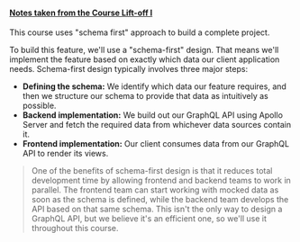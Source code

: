 #### [Notes taken from the Course Lift-off I](https://www.apollographql.com/tutorials/lift-off-part1/01-feature-overview-and-setup)

This course uses "schema first" approach to build a complete project.

To build this feature, we'll use a "schema-first" design. That means we'll implement the feature based on exactly which data our client application needs. Schema-first design typically involves three major steps:

- **Defining the schema:** We identify which data our feature requires, and then we structure our schema to provide that data as intuitively as possible.
- **Backend implementation:** We build out our GraphQL API using Apollo Server and fetch the required data from whichever data sources contain it.
- **Frontend implementation:** Our client consumes data from our GraphQL API to render its views.

> One of the benefits of schema-first design is that it reduces total development time by allowing frontend and backend teams to work in parallel. The frontend team can start working with mocked data as soon as the schema is defined, while the backend team develops the API based on that same schema. This isn't the only way to design a GraphQL API, but we believe it's an efficient one, so we'll use it throughout this course.
